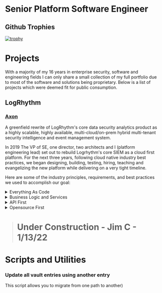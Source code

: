 # Senior Platform Software Engineer

## Github Trophies

[![trophy](https://github-profile-trophy.vercel.app/?username=ryo-ma&theme=onedark)](https://github.com/ryo-ma/github-profile-trophy)


# Projects

With a majority of my 16 years in enterprise security, software and engineering fields I can only share a small collection of my full portfolio due to most of the software and solutions being proprietary.  Below is a list of projects which were deemed fit for public consumption.

## LogRhythm

### [Axon](https://logrhythm.com/products/logrhythm-axon/)

A greenfield rewrite of LogRhythm's core data security analytics product as a highly scalable, highly available, multi-cloud/on-prem hybrid multi-tenant security intelligence and event management system.

In 2019 The VP of SE, one director, two architects and I (platform engineering lead) set out to rebuild Logrhythm's core SIEM as a cloud first platform.  For the next three years, following cloud native industry best practices, we began designing, building, testing, hiring, teaching and evangelizing the new platform while delivering on a very tight timeline.

Here are some of the industry principles, requirements, and best practices we used to accomplish our goal:

<details><summary>Everything As Code</summary><p>
- Infrastructure, pipeline, services, configuration, environments and platform.  Why? For the single source of truth, visibility, collaboration, versioning, security and auditing that a central VCS can provide.  It forces you to introduce developer tools to non-developers, which is tough but worth it in the end because it lends well to collaborating in globally distributed work force.  
- Atomic commits = atomic versions which enables intelligent service deployments (rollforward/rollback).  
- Most VCS systems include deep integrations for CI/CD tools, i.e github actions to build a full SDLC out of parallelizable, on-demand, asynchronous workflows for continuously building, testing, scanning, releasing, deploying and promoting services.  The chosen CI/CD tool should allow for custom runtime.
</p></details>

<details><summary>Business Logic and Services</summary><p>
- The platform will combine both synchronous and asynchronous architectures with a preference given to asynchronous services that can be parallelized and stateless.  For services that require state should 
- The chosen language must be widely used in enterprise computing,
</p></details>
  
<details><summary>API First</summary><p>
- The platform should be able to receive and respond quickly to very large, apikey and fluctuating volumes of data from remote connections.  As well as support concurrent, and geographically sparse connections from users of any externally exposed APIs and UIs.  Both types of connections should be scalable, load balanced, and deployable to MOST global regions.
- Data sent should be stored and replicated to a distributed and highly available datastore.
- The service should be highly available starting at three 99.9's and moving to four 99.99% uptime with monitoring.
</p></details>
  
<details><summary>Opensource First</summary><p>
- # TODO: complete  section
</p></details>

> # Under Construction - Jim C - 1/13/22 


# Scripts and Utilities
  
### Update all vault entries using another entry 

This script allows you to migrate from one path to another)
